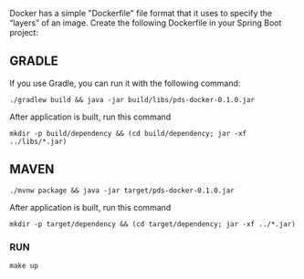 Docker has a simple "Dockerfile" file format that it uses to specify the “layers” of an image. Create the following Dockerfile in your Spring Boot project:


## GRADLE
If you use Gradle, you can run it with the following command:

```./gradlew build && java -jar build/libs/pds-docker-0.1.0.jar```

After application is built, run this command

```mkdir -p build/dependency && (cd build/dependency; jar -xf ../libs/*.jar)```
## MAVEN
```./mvnw package && java -jar target/pds-docker-0.1.0.jar```

After application is built, run this command

```mkdir -p target/dependency && (cd target/dependency; jar -xf ../*.jar)```


### RUN 
``` make up ```
